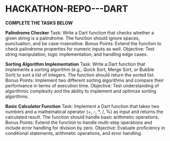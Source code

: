 # HACKATHON-REPO---DART

**COMPLETE THE TASKS BELOW**

**Palindrome Checker**
Task: Write a Dart function that checks whether a given string is a palindrome. The function should ignore spaces, punctuation, and be case-insensitive.
Bonus Points: Extend the function to check palindrome properties for numeric inputs as well.
Objective: Test string manipulation, logic implementation, and handling edge cases.
 
**Sorting Algorithm Implementation**
Task: Write a Dart function that implements a sorting algorithm (e.g., Quick Sort, Merge Sort, or Bubble Sort) to sort a list of integers. The function should return the sorted list.
Bonus Points: Implement two different sorting algorithms and compare their performance in terms of execution time.
Objective: Test understanding of algorithmic complexity and the ability to implement and optimize sorting algorithms.

**Basic Calculator Function**
Task: Implement a Dart function that takes two numbers and a mathematical operator (+, -, *, /, %) as input and returns the calculated result. The function should handle basic arithmetic operations.
Bonus Points: Extend the function to handle multi-step operations and include error handling for division by zero.
Objective: Evaluate proficiency in conditional statements, arithmetic operations, and error handling.

